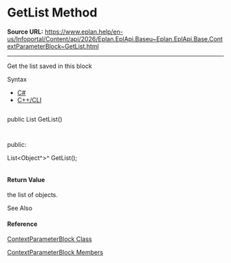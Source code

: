 # GetList Method

**Source URL:** https://www.eplan.help/en-us/Infoportal/Content/api/2026/Eplan.EplApi.Baseu~Eplan.EplApi.Base.ContextParameterBlock~GetList.html

---

Get the list saved in this block

Syntax

- [C#](#i-syntax-CS)
- [C++/CLI](#i-syntax-CPP2005)

```
```
public List<object> GetList()
```
```

```
```
public:
List<Object^>^ GetList();
```
```

#### Return Value

the list of objects.



See Also

#### Reference

[ContextParameterBlock Class](Eplan.EplApi.Baseu~Eplan.EplApi.Base.ContextParameterBlock.html)
  
[ContextParameterBlock Members](Eplan.EplApi.Baseu~Eplan.EplApi.Base.ContextParameterBlock_members.html)